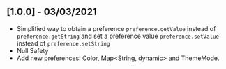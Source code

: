 ## [1.0.0] - 03/03/2021

- Simplified way to obtain a preference `preference.getValue` instead of `preference.getString` and set a preference value `preference.setValue` instead of `preference.setString`
- Null Safety
- Add new preferences: Color, Map<String, dynamic> and ThemeMode.